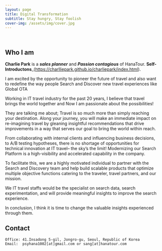```yaml
---
layout: page
title: Digital Transformation
subtitle: Stay hungry, Stay foolish
cover-img: /assets/img/cover.jpg
---
```


<br/>

## Who I am

**Charlie Park** is a **_sales planner_** and **_Passion contagious_** of HanaTour. 
**Self-Introductons**_(https://charlliepark.github.io/charliepark/index.html).

I am excited by the opportunity to pioneer the future of travel and also want to redefine the way people Search and Discover new travel experiences like Global OTA

Working in IT travel industry for the past 20 years, I believe that travel brings the world together and Now I am passionate about the possibilities!

They are talking me about; Travel is so much more than simply reaching your destination. Along your journey, you will make an immediate impact on re-imagining travel by gleaning insightful recommendations that drive improvements in a way that serves our goal to bring the world within reach.

From collaborating with internal clients and influencing business decisions, to A/B testing hypotheses, there is no shortage of opportunities for technical innovation at IT travel– the sky’s the limit! Modernizing our Search Platform is a high-visibility and accelerated capability in the company.

To facilitate this, we are a highly motivated individual to partner with the Search and Discovery team and help build scalable products that optimize multiple objective functions catering to the traveler, travel partners, and our mission.

We IT travel staffs would be the specialist on search data, search experimentation, and will provide meaningful insights to improve the search experience.

In conclusion, I think it is time to change the valuable insights experienced through them.

## Contact

```
Office: 41.Insadong 5-gil, Jongro-gu, Seoul, Republic of Korea
Email:  psyhana1002[at]gmail.com or sang[at]hanatour.com
```
